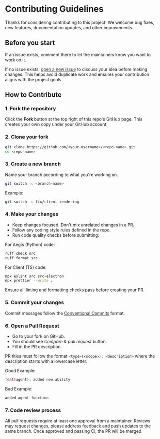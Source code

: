 # Contributing Guidelines

Thanks for considering contributing to this project!
We welcome bug fixes, new features, documentation updates, and other improvements.

## Before you start

If an issue exists, comment there to let the maintainers know you want to work on it.

If no issue exists, [open a new issue](https://github.com/CPSC-383/aegis/issues) to discuss your idea before making changes.
This helps avoid duplicate work and ensures your contribution aligns with the project goals.

## How to Contribute

### 1. Fork the repository

Click the **Fork** button at the top right of this repo's GitHub page.
This creates your own copy under your GitHub account.

### 2. Clone your fork

```bash
git clone https://github.com/<your-username>/<repo-name>.git
cd <repo-name>
```

### 3. Create a new branch

Name your branch according to what you're working on.

```bash
git switch -c <branch-name>
```

Example:

```bash
git switch -c fix/client-rendering
```

### 4. Make your changes

- Keep changes focused. Don't mix unrelated changes in a PR. 
- Follow any coding style rules defined in the repo.
- Run code quality checks before submitting:

For Aegis (Python) code:

```bash
ruff check src
ruff format src
```

For Client (TS) code:

```bash
npx eslint src src-electron
npx prettier --write .
```

Ensure all linting and formatting checks pass before creating your PR.

### 5. Commit your changes

Commit messages follow the [Conventional Commits](https://www.conventionalcommits.org/en/v1.0.0/) format.

### 6. Open a Pull Request

- Go to your fork on GitHub.
- You should see *Compare & pull request* button.
- Fill in the PR description.

PR titles must follow the format `<type>(<scope>): <description>` where the description starts with a lowercase letter.

Good Example:

```bash
feat(agent): added new ability
```

Bad Example:

```bash
added agent function
```

### 7. Code review process 

All pull requests require at least one approval from a maintainer.
Reviews may request changes, please address feedback and push updates to the same branch.
Once approved and passing CI, the PR will be merged.
